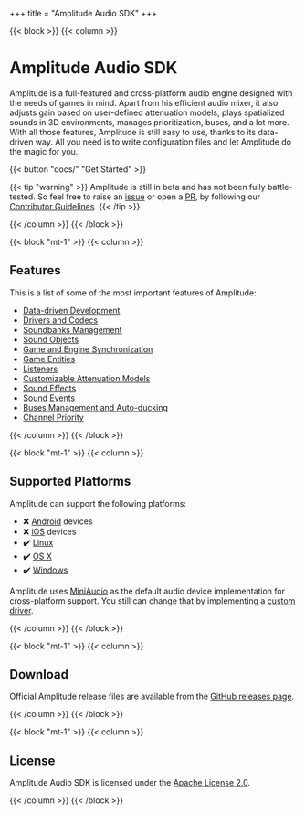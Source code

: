 +++
title = "Amplitude Audio SDK"
+++

{{< block >}}
{{< column >}}

# Amplitude Audio SDK

Amplitude is a full-featured and cross-platform audio engine designed with the needs of games in mind. Apart from his efficient audio mixer, it also adjusts gain based on user-defined attenuation models, plays spatialized sounds in 3D environments, manages prioritization, buses, and a lot more. With all those features, Amplitude is still easy to use, thanks to its data-driven way. All you need is to write configuration files and let Amplitude do the magic for you.

{{< button "docs/" "Get Started" >}}

{{< tip "warning" >}}
Amplitude is still in beta and has not been fully battle-tested. So feel free to raise an [issue](https://github.com/SparkyStudios/AmplitudeAudioSDK/issues/new/choose "Open a Github Issue") or open a [PR](https://github.com/SparkyStudios/AmplitudeAudioSDK/pulls), by following our [Contributor Guidelines](https://github.com/SparkyStudios/AmplitudeAudioSDK/blob/main/CODE_OF_CONDUCT.md).
{{< /tip >}}

{{< /column >}}
{{< /block >}}

{{< block "mt-1" >}}
{{< column >}}

## Features

This is a list of some of the most important features of Amplitude:
- [Data-driven Development](features#data-driven-development)
- [Drivers and Codecs](features#drivers-and-codecs)
- [Soundbanks Management](features#soundbanks-management)
- [Sound Objects](features#sound-objects)
- [Game and Engine Synchronization](features#game-and-engine-synchronization)
- [Game Entities](features#game-entities)
- [Listeners](features#listeners)
- [Customizable Attenuation Models](features#customizable-attenuation-models)
- [Sound Effects](features#sound-effects)
- [Sound Events](features#sound-events)
- [Buses Management and Auto-ducking](features#buses-management-and-auto-ducking)
- [Channel Priority](features#channel-priority)

{{< /column >}}
{{< /block >}}

{{< block "mt-1" >}}
{{< column >}}

## Supported Platforms

Amplitude can support the following platforms:
- ❌ [Android](https://www.android.com/) devices
- ❌ [iOS](https://www.apple.com/ios) devices
- ✔️ [Linux](https://www.kernel.org/)
- ✔️ [OS X](https://www.apple.com/osx/)
- ✔️ [Windows](https://www.microsoft.com/windows/)

Amplitude uses [MiniAudio](http://miniaud.io/) as the default audio device implementation for cross-platform support. You still can change that by implementing a [custom driver](docs/advanced/custom-driver).

{{< /column >}}
{{< /block >}}

{{< block "mt-1" >}}
{{< column >}}

## Download

Official Amplitude release files are available from the [GitHub releases page](https://github.com/SparkyStudios/AmplitudeAudioSDK/releases).

{{< /column >}}
{{< /block >}}

{{< block "mt-1" >}}
{{< column >}}

## License

Amplitude Audio SDK is licensed under the [Apache License 2.0](https://github.com/SparkyStudios/AmplitudeAudioSDK/blob/main/LICENSE).

{{< /column >}}
{{< /block >}}
